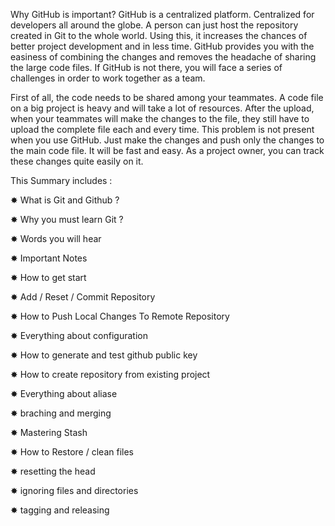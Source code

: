 Why GitHub is important?
GitHub is a centralized platform. Centralized for developers all around the globe. A person can just host the repository created in Git to the whole world. Using this, it increases the chances of better project development and in less time. GitHub provides you with the easiness of combining the changes and removes the headache of sharing the large code files. If GitHub is not there, you will face a series of challenges in order to work together as a team.

First of all, the code needs to be shared among your teammates. A code file on a big project is heavy and will take a lot of resources. After the upload, when your teammates will make the changes to the file, they still have to upload the complete file each and every time. This problem is not present when you use GitHub. Just make the changes and push only the changes to the main code file. It will be fast and easy. As a project owner, you can track these changes quite easily on it.

This Summary includes :


✸ What is Git and Github ?

✸ Why you must learn Git ?

✸ Words you will hear

✸ Important Notes

✸ How to get start

✸ Add / Reset / Commit Repository

✸ How to Push Local Changes To Remote Repository

✸ Everything about configuration

✸ How to generate and test github public key

✸ How to create repository from existing project

✸ Everything about aliase

✸ braching and merging

✸ Mastering Stash

✸ How to Restore / clean files

✸ resetting the head

✸ ignoring files and directories

✸ tagging and releasing

